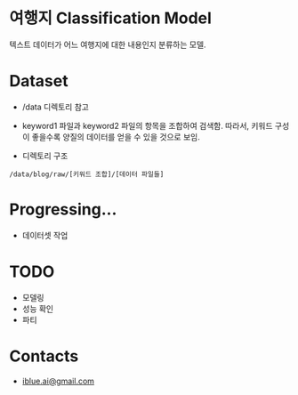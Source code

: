 # 여행지 Classification Model

텍스트 데이터가 어느 여행지에 대한 내용인지 분류하는 모델.

# Dataset

- /data 디렉토리 참고

- keyword1 파일과 keyword2 파일의 항목을 조합하여 검색함.
따라서, 키워드 구성이 좋을수록 양질의 데이터를 얻을 수 있을 것으로 보임.

- 디렉토리 구조

```
/data/blog/raw/[키워드 조합]/[데이터 파일들]
```

# Progressing...

- 데이터셋 작업

# TODO

- 모델링
- 성능 확인
- 파티

# Contacts

- iblue.ai@gmail.com
